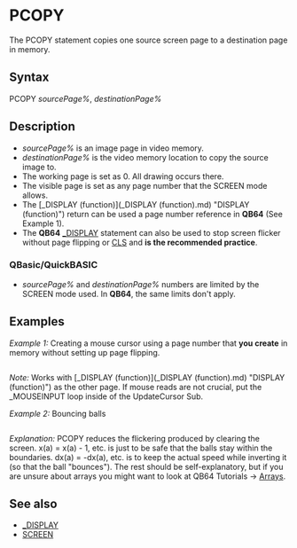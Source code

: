 # PCOPY

The PCOPY statement copies one source screen page to a destination page in memory.

  

## Syntax

PCOPY *sourcePage%*, *destinationPage%*
  

## Description

* *sourcePage%* is an image page in video memory.
* *destinationPage%* is the video memory location to copy the source image to.
* The working page is set as 0. All drawing occurs there.
* The visible page is set as any page number that the SCREEN mode allows.
* The [_DISPLAY (function)](_DISPLAY (function).md) "DISPLAY (function)") return can be used a page number reference in **QB64** (See Example 1).
* The **QB64** [_DISPLAY](_DISPLAY.md) statement can also be used to stop screen flicker without page flipping or [CLS](CLS.md) and **is the recommended practice**.

### QBasic/QuickBASIC

* *sourcePage%* and *destinationPage%* numbers are limited by the SCREEN mode used. In **QB64**, the same limits don't apply.

  

## Examples

*Example 1:* Creating a mouse cursor using a page number that **you create** in memory without setting up page flipping.

``` [SCREEN](SCREEN.md) [_NEWIMAGE](_NEWIMAGE.md)(640, 480, 32) 'any graphics mode should work without setting up pages [_MOUSEHIDE](_MOUSEHIDE.md) SetupCursor [PRINT](PRINT.md) "Hello World!" [DO](DO.md): [_LIMIT](_LIMIT.md) 30   [DO](DO.md) [WHILE](WHILE.md) [_MOUSEINPUT](_MOUSEINPUT.md): [LOOP](LOOP.md) 'main loop must contain _MOUSEINPUT '       other program code [LOOP](LOOP.md)  [SUB](SUB.md) SetupCursor [ON TIMER](ON TIMER.md) "ON TIMER(n)")(0.02) UpdateCursor [TIMER](TIMER.md) [ON](ON.md) [END SUB](END SUB.md)  [SUB](SUB.md) UpdateCursor PCOPY [_DISPLAY](_DISPLAY.md) "DISPLAY (function)"), 100  'any page number as desination with the _DISPLAY function as source [PSET](PSET.md) ([_MOUSEX](_MOUSEX.md), [_MOUSEY](_MOUSEY.md)), [_RGB](_RGB.md)(0, 255, 0) [DRAW](DRAW.md) "ND10F10L3F5L4H5L3" [_DISPLAY](_DISPLAY.md)                  'statement shows image PCOPY 100, [_DISPLAY](_DISPLAY.md) "DISPLAY (function)") 'function return as destination page [END SUB](END SUB.md)  
```

*Note:* Works with [_DISPLAY (function)](_DISPLAY (function).md) "DISPLAY (function)") as the other page. If mouse reads are not crucial, put the _MOUSEINPUT loop inside of the UpdateCursor Sub.
  

*Example 2:* Bouncing balls

```  [SCREEN](SCREEN.md) 7, 0, 1, 0  [DIM](DIM.md) x(10), y(10), dx(10), dy(10)  [FOR](FOR.md) a = 1 [TO](TO.md) 10    x(a) = [INT](INT.md)([RND](RND.md) * 320) + 1    y(a) = [INT](INT.md)([RND](RND.md) * 200) + 1    dx(a) = ([RND](RND.md) * 2) - 1    dy(a) = ([RND](RND.md) * 2) - 1  [NEXT](NEXT.md)  [DO](DO.md)  PCOPY 1, 0                           'place image on the visible page 0  [CLS](CLS.md)  [_LIMIT](_LIMIT.md) 100                           'regulates speed of balls in QB64  [FOR](FOR.md) a = 1 [TO](TO.md) 10    [CIRCLE](CIRCLE.md)(x(a), y(a)), 5, 15          'all erasing and drawing is done on page 1     x(a) = x(a) + dx(a)     y(a) = y(a) + dy(a)    [IF](IF.md) x(a) > 320 [THEN](THEN.md) dx(a) = -dx(a): x(a) = x(a) - 1    [IF](IF.md) x(a) < 0 [THEN](THEN.md) dx(a) = -dx(a): x(a) = x(a) + 1    [IF](IF.md) y(a) > 200 [THEN](THEN.md) dy(a) = -dy(a): y(a) = y(a) - 1    [IF](IF.md) y(a) < 0 [THEN](THEN.md) dy(a) = -dy(a): y(a) = y(a) + 1  [NEXT](NEXT.md)  [LOOP](LOOP.md) [UNTIL](UNTIL.md) [INKEY$](INKEY$.md) = [CHR$](CHR$.md)(27) ' escape exit  
```

*Explanation:* PCOPY reduces the flickering produced by clearing the screen. x(a) = x(a) - 1, etc. is just to be safe that the balls stay within the boundaries. dx(a) = -dx(a), etc. is to keep the actual speed while inverting it (so that the ball "bounces"). The rest should be self-explanatory, but if you are unsure about arrays you might want to look at QB64 Tutorials -> [Arrays](Arrays.md).
  

## See also

* [_DISPLAY](_DISPLAY.md)
* [SCREEN](SCREEN.md)

  
